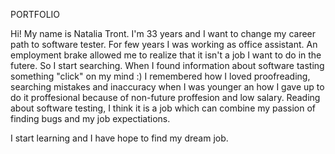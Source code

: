 PORTFOLIO

Hi! My name is Natalia Tront. I'm 33 years and I want to change my career path to software tester.
For few years I was working as office assistant. An employment brake allowed me to realize that it isn't a job I want to do in the futere. So I start searching.
When I found information about software tasting something "click" on my mind :) I remembered how I loved proofreading, searching mistakes and inaccuracy when I was younger an how I gave up to do it proffesional because of non-future proffesion and low salary.
Reading about software testing, I think it is a job which can combine my passion of finding bugs and my job expectiations.

I start learning and I have hope to find my dream job.
